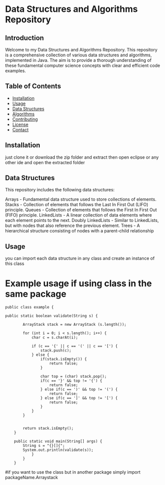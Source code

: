 # Data Structures and Algorithms Repository

## Introduction

Welcome to my Data Structures and Algorithms Repository. This repository is a comprehensive collection of various data structures and algorithms, implemented in Java. The aim is to provide a thorough understanding of these fundamental computer science concepts with clear and efficient code examples.

## Table of Contents

- [Installation](#installation)
- [Usage](#usage)
- [Data Structures](#data-structures)
- [Algorithms](#algorithms)
- [Contributing](#contributing)
- [License](#license)
- [Contact](#contact)

## Installation

just clone it or download the zip folder and extract then open eclipse or any other ide and open the extracted folder

## Data Structures

This repository includes the following data structures:

Arrays - Fundamental data structure used to store collections of elements.
Stacks - Collection of elements that follows the Last In First Out (LIFO) principle.
Queues - Collection of elements that follows the First In First Out (FIFO) principle.
LinkedLists - A linear collection of data elements where each element points to the next.
Doubly LinkedLists - Similar to LinkedLists, but with nodes that also reference the previous element.
Trees - A hierarchical structure consisting of nodes with a parent-child relationship

## Usage

you can import each data structure in any class and create an instance of this class

# Example usage if using class in the same package


```
public class example {

public static boolean validate(String s) {

        ArrayStack stack = new ArrayStack (s.length());
        
        for (int i = 0; i < s.length(); i++) {
            char c = s.charAt(i);
            
            if (c == '{' || c == '(' || c == '[') {
                stack.push(c);
            } else {
                if(stack.isEmpty()) {
                    return false;
                }

                char top = (char) stack.pop();
                if(c == '}' && top != '{') {
                    return false;
                } else if(c == ')' && top != '(') {
                    return false;
                } else if(c == ']' && top != '[') {
                    return false;
                }
            }
        }
        
        
        return stack.isEmpty();
    }
    
    public static void main(String[] args) {
        String s = "{}[]{";
        System.out.println(validate(s));
            }
        }
    }
```


#if you want to use the class but in another package simply 
import packageName.Arraystack

